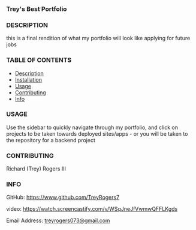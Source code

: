 ### Trey's Best Portfolio

### DESCRIPTION

this is a final rendition of what my portfolio will look like applying for future jobs

### TABLE OF CONTENTS

- [Description](#description)
- [Installation](#installation)
- [Usage](#usage)
- [Contributing](#contributing)
- [Info](#info)

### USAGE

Use the sidebar to quickly navigate through my portfolio, and click on projects to be taken towards deployed sites/apps - or you will be taken to the repository for a backend project
    
### CONTRIBUTING

Richard (Trey) Rogers III
 
### INFO
GitHub: https://www.github.com/TreyRogers7

video: https://watch.screencastify.com/v/WSqJneJfVwmwQFFLKgds
    
Email Address: treyrogers073@gmail.com